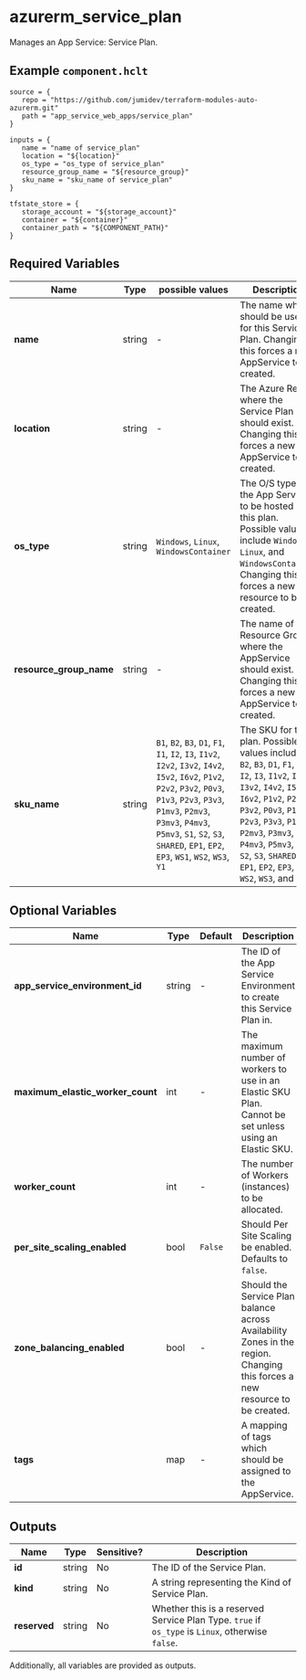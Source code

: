 # azurerm_service_plan

Manages an App Service: Service Plan.

## Example `component.hclt`

```hcl
source = {
   repo = "https://github.com/jumidev/terraform-modules-auto-azurerm.git" 
   path = "app_service_web_apps/service_plan" 
}

inputs = {
   name = "name of service_plan" 
   location = "${location}" 
   os_type = "os_type of service_plan" 
   resource_group_name = "${resource_group}" 
   sku_name = "sku_name of service_plan" 
}

tfstate_store = {
   storage_account = "${storage_account}" 
   container = "${container}" 
   container_path = "${COMPONENT_PATH}" 
}

```

## Required Variables

| Name | Type |  possible values |  Description |
| ---- | --------- |  ----------- | ----------- |
| **name** | string |  -  |  The name which should be used for this Service Plan. Changing this forces a new AppService to be created. | 
| **location** | string |  -  |  The Azure Region where the Service Plan should exist. Changing this forces a new AppService to be created. | 
| **os_type** | string |  `Windows`, `Linux`, `WindowsContainer`  |  The O/S type for the App Services to be hosted in this plan. Possible values include `Windows`, `Linux`, and `WindowsContainer`. Changing this forces a new resource to be created. | 
| **resource_group_name** | string |  -  |  The name of the Resource Group where the AppService should exist. Changing this forces a new AppService to be created. | 
| **sku_name** | string |  `B1`, `B2`, `B3`, `D1`, `F1`, `I1`, `I2`, `I3`, `I1v2`, `I2v2`, `I3v2`, `I4v2`, `I5v2`, `I6v2`, `P1v2`, `P2v2`, `P3v2`, `P0v3`, `P1v3`, `P2v3`, `P3v3`, `P1mv3`, `P2mv3`, `P3mv3`, `P4mv3`, `P5mv3`, `S1`, `S2`, `S3`, `SHARED`, `EP1`, `EP2`, `EP3`, `WS1`, `WS2`, `WS3`, `Y1`  |  The SKU for the plan. Possible values include `B1`, `B2`, `B3`, `D1`, `F1`, `I1`, `I2`, `I3`, `I1v2`, `I2v2`, `I3v2`, `I4v2`, `I5v2`, `I6v2`, `P1v2`, `P2v2`, `P3v2`, `P0v3`, `P1v3`, `P2v3`, `P3v3`, `P1mv3`, `P2mv3`, `P3mv3`, `P4mv3`, `P5mv3`, `S1`, `S2`, `S3`, `SHARED`, `EP1`, `EP2`, `EP3`, `WS1`, `WS2`, `WS3`, and `Y1`. | 

## Optional Variables

| Name | Type |  Default  |  Description |
| ---- | --------- |  ----------- | ----------- |
| **app_service_environment_id** | string |  -  |  The ID of the App Service Environment to create this Service Plan in. | 
| **maximum_elastic_worker_count** | int |  -  |  The maximum number of workers to use in an Elastic SKU Plan. Cannot be set unless using an Elastic SKU. | 
| **worker_count** | int |  -  |  The number of Workers (instances) to be allocated. | 
| **per_site_scaling_enabled** | bool |  `False`  |  Should Per Site Scaling be enabled. Defaults to `false`. | 
| **zone_balancing_enabled** | bool |  -  |  Should the Service Plan balance across Availability Zones in the region. Changing this forces a new resource to be created. | 
| **tags** | map |  -  |  A mapping of tags which should be assigned to the AppService. | 



## Outputs

| Name | Type | Sensitive? | Description |
| ---- | ---- | --------- | --------- |
| **id** | string | No  | The ID of the Service Plan. | 
| **kind** | string | No  | A string representing the Kind of Service Plan. | 
| **reserved** | string | No  | Whether this is a reserved Service Plan Type. `true` if `os_type` is `Linux`, otherwise `false`. | 

Additionally, all variables are provided as outputs.
